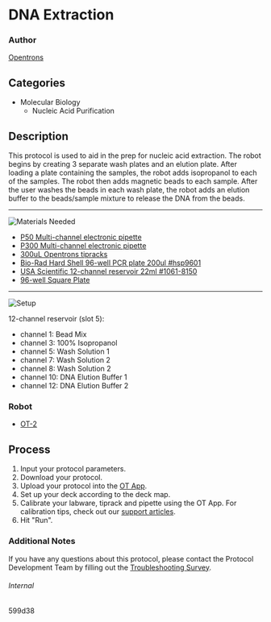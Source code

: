 # DNA Extraction

### Author
[Opentrons](https://opentrons.com/)

## Categories
* Molecular Biology
	* Nucleic Acid Purification


## Description
This protocol is used to aid in the prep for nucleic acid extraction. The robot begins by creating 3 separate wash plates and an elution plate. After loading a plate containing the samples, the robot adds isopropanol to each of the samples. The robot then adds magnetic beads to each sample. After the user washes the beads in each wash plate, the robot adds an elution buffer to the beads/sample mixture to release the DNA from the beads.

---
![Materials Needed](https://s3.amazonaws.com/opentrons-protocol-library-website/custom-README-images/001-General+Headings/materials.png)

* [P50 Multi-channel electronic pipette](https://shop.opentrons.com/collections/ot-2-robot/products/8-channel-electronic-pipette?variant=5984202489885)
* [P300 Multi-channel electronic pipette](https://shop.opentrons.com/collections/ot-2-robot/products/8-channel-electronic-pipette?variant=5984202489885)
* [300uL Opentrons tipracks](https://shop.opentrons.com/collections/opentrons-tips/products/opentrons-300ul-tips)
* [Bio-Rad Hard Shell 96-well PCR plate 200ul #hsp9601](bio-rad.com/en-us/sku/hsp9601-hard-shell-96-well-pcr-plates-low-profile-thin-wall-skirted-white-clear?ID=hsp9601)
* [USA Scientific 12-channel reservoir 22ml #1061-8150](https://www.usascientific.com/12-channel-automation-reservoir.aspx)
* [96-well Square Plate](link)

---
![Setup](https://s3.amazonaws.com/opentrons-protocol-library-website/custom-README-images/001-General+Headings/Setup.png)

12-channel reservoir (slot 5):
* channel 1: Bead Mix
* channel 3: 100% Isopropanol
* channel 5: Wash Solution 1
* channel 7: Wash Solution 2
* channel 8: Wash Solution 2
* channel 10: DNA Elution Buffer 1
* channel 12: DNA Elution Buffer 2

### Robot
* [OT-2](https://opentrons.com/ot-2)

## Process
1. Input your protocol parameters.
2. Download your protocol.
3. Upload your protocol into the [OT App](https://opentrons.com/ot-app).
4. Set up your deck according to the deck map.
5. Calibrate your labware, tiprack and pipette using the OT App. For calibration tips, check out our [support articles](https://support.opentrons.com/en/collections/1559720-guide-for-getting-started-with-the-ot-2).
6. Hit "Run".

### Additional Notes
If you have any questions about this protocol, please contact the Protocol Development Team by filling out the [Troubleshooting Survey](https://protocol-troubleshooting.paperform.co/).

###### Internal
599d38
